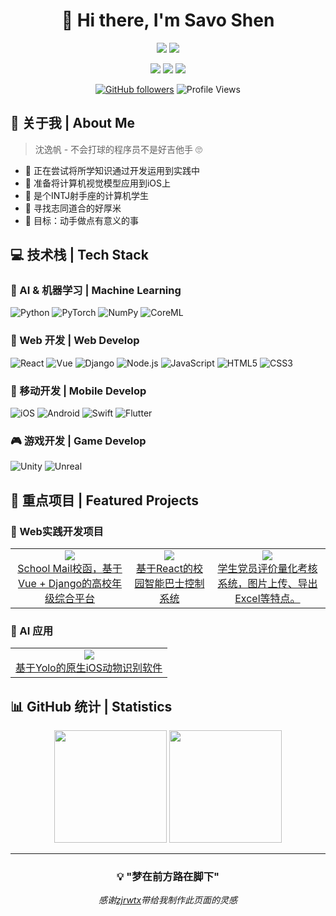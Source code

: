 <!--
**Savo-Shen/Savo-Shen** is a ✨ _special_ ✨ repository because its `README.md` (this file) appears on your GitHub profile.

Here are some ideas to get you started:

- 🔭 I’m currently working on ...
- 🌱 I’m currently learning ...
- 👯 I’m looking to collaborate on ...
- 🤔 I’m looking for help with ...
- 💬 Ask me about ...
- 📫 How to reach me: ...
- 😄 Pronouns: ...
- ⚡ Fun fact: ...
-->

<div align="center">
  
# 🌟 Hi there, I'm Savo Shen 

![](https://img.shields.io/badge/I'm-Computer_Enthusiast-BE2EDD)
![](https://img.shields.io/badge/Also-Apple_Fans-20B2AA)

<!--
TODO: 到时候可以把csdn等自己的其他链接加上去
-->

<p>

  <a href="https://shenyifan.home.blog"><img src="https://img.shields.io/badge/个人网站-ffffff?style=for-the-badge&logo=sitecore&logoColor=black"/></a>
  <a href="mailto:savo_shen@qq.com"><img src="https://img.shields.io/badge/Email-ffffff?style=for-the-badge&logo=gmail&logoColor=black"/></a>
  <a href="https://github.com/Savo-Shen"><img src="https://img.shields.io/badge/GitHub-ffffff?style=for-the-badge&logo=github&logoColor=black"/></a>
  <br/>  
  
</p>

[![GitHub followers](https://img.shields.io/github/followers/Savo-Shen?style=social)](https://github.com/Savo-Shen)
![Profile Views](https://komarev.com/ghpvc/?username=Savo-Shen&color=blueviolet)

</div>

## 🎯 关于我 | About Me 

> 沈逸帆 - 不会打球的程序员不是好吉他手 🙄

- 🔭 正在尝试将所学知识通过开发运用到实践中
- 🚀 准备将计算机视觉模型应用到iOS上
- 🌱 是个INTJ射手座的计算机学生
- 👬 寻找志同道合的好厚米
- 🎯 目标：动手做点有意义的事

## 💻 技术栈 | Tech Stack

<!-- https://shields.io/badges/static-badge -->

### 🤖 AI & 机器学习 | Machine Learning
![Python](https://img.shields.io/badge/Python-3776AB?style=for-the-badge&logo=python&logoColor=ffd343)
![PyTorch](https://img.shields.io/badge/PyTorch-EE4C2C?style=for-the-badge&logo=pytorch&logoColor=white)
![NumPy](https://img.shields.io/badge/NumPy-013243?style=for-the-badge&logo=numpy&logoColor=white)
![CoreML](https://img.shields.io/badge/CoreML-0066CC?style=for-the-badge&logo=coreml&logoColor=white)

### 🎨 Web 开发 | Web Develop
![React](https://img.shields.io/badge/React-20232A?style=for-the-badge&logo=react&logoColor=61DAFB)
![Vue](https://img.shields.io/badge/Vue.js-696969?style=for-the-badge&logo=vuedotjs&logoColor=339933)
![Django](https://img.shields.io/badge/Django-0C4B33?style=for-the-badge&logo=django&logoColor=white)
![Node.js](https://img.shields.io/badge/Node.js-417E38?style=for-the-badge&logo=nodedotjs&logoColor=white)
![JavaScript](https://img.shields.io/badge/JavaScript-F7DF1E?style=for-the-badge&logo=javascript&logoColor=black)
![HTML5](https://img.shields.io/badge/HTML5-E34F26?style=for-the-badge&logo=html5&logoColor=white)
![CSS3](https://img.shields.io/badge/CSS3-1572B6?style=for-the-badge&logo=css3&logoColor=white)

### 📱 移动开发 | Mobile Develop
![iOS](https://img.shields.io/badge/iOS-F5F5F7?style=for-the-badge&logo=iOS&logoColor=black)
![Android](https://img.shields.io/badge/Android-092A39?style=for-the-badge&logo=android&logoColor=C6FF00)
![Swift](https://img.shields.io/badge/Swift-252525?style=for-the-badge&logo=swift&logoColor=ED4736)
![Flutter](https://img.shields.io/badge/flutter-white?style=for-the-badge&logo=flutter&logoColor=54C2F5)

### 🎮 游戏开发 | Game Develop
![Unity](https://img.shields.io/badge/Unity-white?style=for-the-badge&logo=Unity&logoColor=black)
![Unreal](https://img.shields.io/badge/Unreal_Engine-black?style=for-the-badge&logo=unrealengine&logoColor=white)
<!--
### 🛠️ 开发工具
![Git](https://img.shields.io/badge/Git-F05032?style=for-the-badge&logo=git&logoColor=white)
![Docker](https://img.shields.io/badge/Docker-2496ED?style=for-the-badge&logo=docker&logoColor=white)
-->


## 🚀 重点项目 | Featured Projects

### 🤖 Web实践开发项目
<table>
  <tr>
    <td align="center">
      <a href="https://github.com/Savo-Shen/School_Mail">
        <img src="https://img.shields.io/badge/Vue.Js-696969?style=flat-square&logo=vuedotjs&logoColor=339933"/>
        <br />School Mail校函，基于Vue + Django的高校年级综合平台
      </a>
    </td>
    <td align="center">
      <a href="https://github.com/Savo-Shen/cool-car-frontend">
        <img src="https://img.shields.io/badge/React-20232A?style=flat-square&logo=react&logoColor=61DAFB"/>
        <br />基于React的校园智能巴士控制系统
      </a>
    </td>
    <td align="center">
      <a href="https://github.com/Savo-Shen/Party-Member-Management-System">
        <img src="https://img.shields.io/badge/Vue.Js-696969?style=flat-square&logo=vuedotjs&logoColor=339933"/>
        <br />学生党员评价量化考核系统，图片上传、导出Excel等特点。
      </a>
    </td>
  </tr>
</table>

### 🎯 AI 应用
<table>
  <tr>
    <td align="center">
      <a href="https://github.com/Savo-Shen/Animal-Recognition">
        <img src="https://img.shields.io/badge/iOS-F5F5F7?style=flat-square&logo=ios&logoColor=black"/>
        <br />基于Yolo的原生iOS动物识别软件
      </a>
    </td>
  </tr>
</table>

## 📊 GitHub 统计 | Statistics

<div align="center">
  <img height="180em" src="https://github-readme-stats.vercel.app/api?username=Savo-Shen&show_icons=true&theme=ambient_gradient&include_all_commits=true&count_private=true"/>
  
  <img height="180em" src="https://github-readme-stats.vercel.app/api/top-langs/?username=Savo-Shen&layout=compact&langs_count=8&theme=ambient_gradient"/>
</div>

---

<div align="center">
  
### 💡 "梦在前方路在脚下"

*感谢[zjrwtx](https://github.com/zjrwtx)带给我制作此页面的灵感*

</div>
